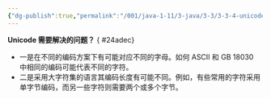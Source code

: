 ```yaml
---
{"dg-publish":true,"permalink":"/001/java-1-11/3-java/3-3/3-3-4-unicode-char/","created":"2024-04-11T17:06:58.448+08:00","updated":"2024-06-01T10:42:35.360+08:00"}
---
```


**Unicode 需要解决的问题？**
{ #24adec}


- 一是在不同的编码方案下有可能对应不同的字母。如何 ASCII 和 GB 18030 中相同的编码可能代表不同的字符。
- 二是采用大字符集的语言其编码长度有可能不同。例如，有些常用的字符采用单字节编码，而另一些字符则需要两个或多个字节。